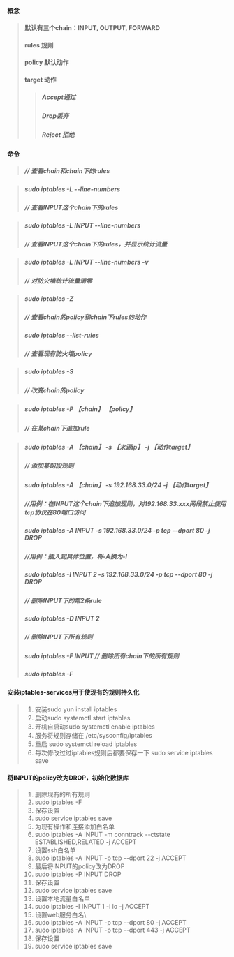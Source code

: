 #### 概念

> #### 默认有三个chain：INPUT, OUTPUT, FORWARD
>
> #### rules 规则
>
> #### policy  默认动作
>
> #### target 动作
>
> > ##### Accept通过
> >
> > ##### Drop丢弃
> >
> > ##### Reject 拒绝

#### 命令

> ##### // 查看chain和chain下的rules

> ##### sudo iptables -L --line-numbers  
>
> ##### // 查看INPUT这个chain下的rules

> ##### sudo iptables -L INPUT --line-numbers   
>
> ##### // 查看INPUT这个chain下的rules，并显示统计流量

> ##### sudo iptables -L INPUT --line-numbers  -v  
>
> ##### // 对防火墙统计流量清零

> ##### sudo iptables -Z  
>
> ##### // 查看chain的policy和chain下rules的动作
>
> ##### sudo iptables --list-rules   
>
> ##### // 查看现有防火墙policy

> ##### sudo iptables -S  
>
> ##### // 改变chain的policy

> ##### sudo iptables -P 【chain】 【policy】   
>
> ##### // 在某chain下追加rule

> ##### sudo iptables -A 【chain】 -s 【来源ip】 -j  【动作target】   
>
> ##### // 添加某网段规则
>
> ##### sudo iptables -A 【chain】 -s 192.168.33.0/24  -j  【动作target】  
>
> ##### //用例：在INPUT这个chain下追加规则，对192.168.33.xxx网段禁止使用tcp协议在80端口访问
>
> ##### sudo iptables -A INPUT -s 192.168.33.0/24 -p tcp --dport 80  -j  DROP
>
> ##### //用例：插入到具体位置，将-A换为-I
>
> ##### sudo iptables -I INPUT  2  -s 192.168.33.0/24 -p tcp --dport 80  -j  DROP
>
> ##### // 删除INPUT下的第2条rule
>
> ##### sudo iptables -D  INPUT  2
>
> ##### // 删除INPUT下所有规则
>
> ##### sudo iptables -F INPUT // 删除所有chain下的所有规则
>
> ##### sudo iptables -F

#### 

#### 安装iptables-services用于使现有的规则持久化

> 1. 安装sudo yun install iptables
> 2. 启动sudo systemctl start iptables
> 3. 开机自启动sudo systemctl enable iptables
> 4. 服务将规则存储在 /etc/sysconfig/iptables
> 5. 重启 sudo systemctl reload iptables
> 6. 每次修改过过iptables规则后都要保存一下 sudo service iptables save

#### 将INPUT的policy改为DROP，初始化数据库

> 1. 删除现有的所有规则
> 2. sudo iptables -F
> 3. 保存设置
> 4. sudo service iptables save
> 5. 为现有操作和连接添加白名单
> 6. sudo iptables -A INPUT -m conntrack --ctstate ESTABLISHED,RELATED -j ACCEPT
> 7. 设置ssh白名单
> 8. sudo iptables -A INPUT -p tcp --dport 22 -j ACCEPT
> 9. 最后将INPUT的policy改为DROP
> 10. sudo iptables -P INPUT DROP
> 11. 保存设置
> 12. sudo service iptables save
> 13. 设置本地流量白名单
> 14. sudo iptables -I INPUT 1 -i lo -j ACCEPT
> 15. 设置web服务白名\
> 16. sudo iptables -A INPUT  -p tcp --dport 80 -j ACCEPT
> 17. sudo iptables -A INPUT  -p tcp --dport 443 -j ACCEPT
> 18. 保存设置
> 19. sudo service iptables save



